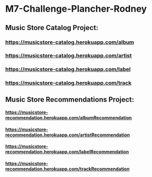 # M7-Challenge-Plancher-Rodney

## Music Store Catalog Project:
### https://musicstore-catalog.herokuapp.com/album
### https://musicstore-catalog.herokuapp.com/artist
### https://musicstore-catalog.herokuapp.com/label
### https://musicstore-catalog.herokuapp.com/track

## Music Store Recommendations Project:
#### https://musicstore-recommendation.herokuapp.com/albumRecommendation
#### https://musicstore-recommendation.herokuapp.com/artistRecommendation
#### https://musicstore-recommendation.herokuapp.com/labelRecommendation
#### https://musicstore-recommendation.herokuapp.com/trackRecommendation
